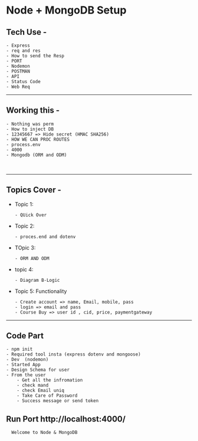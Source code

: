 # Node + MongoDB Setup

## Tech Use - 

    - Express
    - req and res
    - How to send the Resp
    - PORT 
    - Nodemon
    - POSTMAN
    - API
    - Status Code 
    - Web Req

---
## Working this -

    - Nothing was perm
    - How to inject DB
    - 12345667 => Hide secret (HMAC SHA256)
    - HOW WE CAN PROC ROUTES
    - process.env
    - 4000
    - Mongodb (ORM and ODM)

<br>

---
## Topics Cover -

  - Topic 1: 
    
        - QUick Over
  - Topic 2: 
     
        - proces.end and dotenv
  - TOpic 3: 
   
        - ORM AND ODM 
  - topic 4: 
        
        - Diagram B-Logic 
  - Topic 5: Functionality
     
        - Create account => name, Email, mobile, pass
        - login => email and pass
        - Course Buy => user id , cid, price, paymentgateway

---
## Code Part

    - npm init
    - Required tool insta (express dotenv and mongoose)
    - Dev  (nodemon)
    - Started App
    - Design Schema for user
    - From the user
        - Get all the infromation 
        - check mand
        - check Email uniq
        - Take Care of Password
        - Success message or send token 

## Run Port http://localhost:4000/

      Welcome to Node & MongoDB
